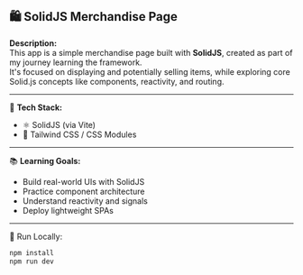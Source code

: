 ## 🛍️ SolidJS Merchandise Page

**Description:**  
This app is a simple merchandise page built with **SolidJS**, created as part of my journey learning the framework.  
It's focused on displaying and potentially selling items, while exploring core Solid.js concepts like components, reactivity, and routing.

---

🔧 **Tech Stack:**
- ⚛️ SolidJS (via Vite)
- 🎨 Tailwind CSS / CSS Modules


---

📚 **Learning Goals:**
- Build real-world UIs with SolidJS
- Practice component architecture
- Understand reactivity and signals
- Deploy lightweight SPAs

---

🚀 Run Locally:
```bash
npm install
npm run dev
